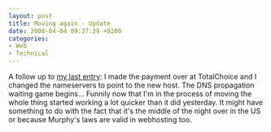 ```yaml
---
layout: post
title: Moving again - Update
date: 2008-04-04 09:37:29 +0200
categories:
- Web
- Technical
---
```

A follow up to <a href="http://www.rusiczki.net/blog/archives/2008/04/04/moving_again">my last entry</a>: I made the payment over at TotalChoice and I changed the nameservers to point to the new host. The DNS propagation waiting game begins... Funnily now that I'm in the process of moving the whole thing started working a lot quicker than it did yesterday. It might have something to do with the fact that it's the middle of the night over in the US or because Murphy's laws are valid in webhosting too.

